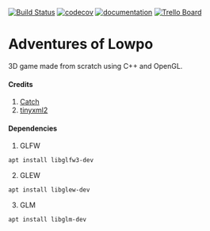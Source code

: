 [![Build Status](https://travis-ci.org/marsp0/Adventures-of-Lowpo.svg?branch=master)](https://travis-ci.org/marsp0/Adventures-of-Lowpo) [![codecov](https://codecov.io/gh/marsp0/Adventures-of-Lowpo/branch/master/graph/badge.svg)](https://codecov.io/gh/marsp0/Adventures-of-Lowpo) [![documentation](https://img.shields.io/badge/-Documentation-grey)](https://marsp0.github.io/Adventures-of-Lowpo/) [![Trello Board](https://img.shields.io/badge/Trello%20Board-blue)](https://trello.com/b/7bemSZ0z/adventures-of-lowpo)

# Adventures of Lowpo

3D game made from scratch using C++ and OpenGL.

#### Credits

1. [Catch](https://github.com/catchorg/Catch2)
2. [tinyxml2](https://github.com/leethomason/tinyxml2)

#### Dependencies

1. GLFW
```sh
apt install libglfw3-dev
```
2. GLEW
```sh
apt install libglew-dev
```
3. GLM
```sh
apt install libglm-dev
```